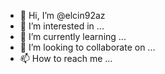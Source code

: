- 👋 Hi, I’m @elcin92az
- 👀 I’m interested in ...
- 🌱 I’m currently learning ...
- 💞️ I’m looking to collaborate on ...
- 📫 How to reach me ...

<!---
elcin92az/elcin92az is a ✨ special ✨ repository because its `README.md` (this file) appears on your GitHub profile.
You can click the Preview link to take a look at your changes.
--->
